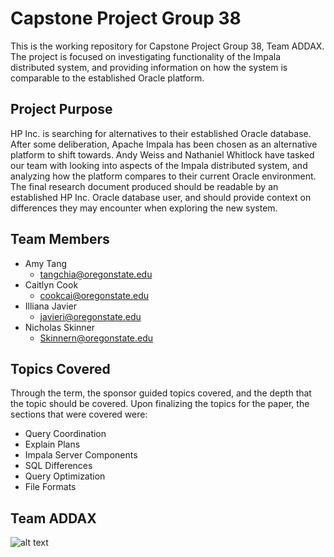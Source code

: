 # Capstone Project Group 38
This is the working repository for Capstone Project Group 38, Team ADDAX. The project is focused on investigating functionality of the Impala distributed system, and providing information on how the system is comparable to the established Oracle platform.

## Project Purpose
HP Inc. is searching for alternatives to their established Oracle database. After some deliberation, Apache Impala has been chosen as an alternative platform to shift towards. Andy Weiss and Nathaniel Whitlock have tasked our team with looking into aspects of the Impala distributed system, and analyzing how the platform compares to their current Oracle environment. The final research document produced should be readable by an established HP Inc. Oracle database user, and should provide context on differences they may encounter when exploring the new system. 

## Team Members
- Amy Tang
  - tangchia@oregonstate.edu
- Caitlyn Cook
  - cookcai@oregonstate.edu
- Illiana Javier
  - javieri@oregonstate.edu
- Nicholas Skinner
  - Skinnern@oregonstate.edu

## Topics Covered
Through the term, the sponsor guided topics covered, and the depth that the topic should be covered. Upon finalizing the topics for the paper, the sections that were covered were:
- Query Coordination
- Explain Plans
- Impala Server Components
- SQL Differences
- Query Optimization
- File Formats


## Team ADDAX
![alt text](https://upload.wikimedia.org/wikipedia/commons/thumb/8/8d/A_big_male_Addax_showing_as_the_power_of_his_horns.jpg/1200px-A_big_male_Addax_showing_as_the_power_of_his_horns.jpg)
